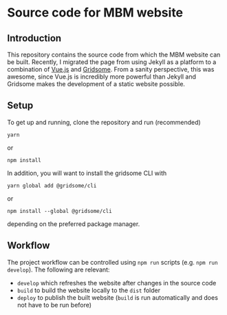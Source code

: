 # Source code for MBM website

## Introduction

This repository contains the source code from which the MBM website can be
built. Recently, I migrated the page from using Jekyll as a platform to
a combination of [Vue.js](https://vuejs.org) and 
[Gridsome](https://gridsome.org/). From a sanity perspective, this was
awesome, since Vue.js is incredibly more powerful than Jekyll and Gridsome
makes the development of a static website possible.

## Setup

To get up and running, clone the repository and run (recommended)
```
yarn
```
or
```
npm install
```

In addition, you will want to install the gridsome CLI with
```
yarn global add @gridsome/cli
```
or
```
npm install --global @gridsome/cli
```
depending on the preferred package manager.

## Workflow

The project workflow can be controlled using `npm run` scripts
(e.g. `npm run develop`). The following are relevant:
- `develop` which refreshes the website after changes in the source code
- `build` to build the website locally to the `dist` folder
- `deploy` to publish the built website (`build` is run automatically and
   does not have to be run before)
